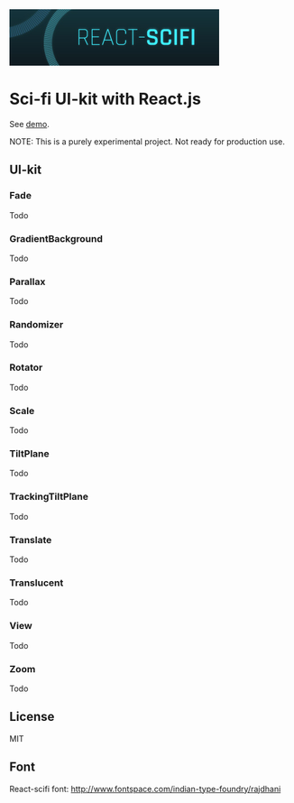 <img src="react-scifi-logo.jpg" alt="React-Scifi" />

Sci-fi UI-kit with React.js
===========================

See [demo](https://nygardk.github.io/react-scifi).

NOTE: This is a purely experimental project. Not ready for production use.

## UI-kit

### Fade

Todo

### GradientBackground

Todo

### Parallax

Todo

### Randomizer

Todo

### Rotator

Todo

### Scale

Todo

### TiltPlane

Todo

### TrackingTiltPlane

Todo

### Translate

Todo

### Translucent

Todo

### View

Todo

### Zoom

Todo

## License

MIT

## Font

React-scifi font:
http://www.fontspace.com/indian-type-foundry/rajdhani
